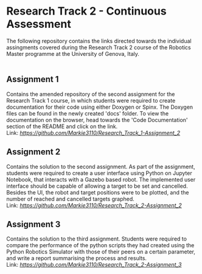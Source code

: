 Research Track 2 - Continuous Assessment
================================
The following repository contains the links directed towards the individual assingments covered during
the Research Track 2 course of the Robotics Master programme at the University of Genova, Italy.
<br><br>

Assignment 1
----------------------
Contains the amended repository of the second assignment for the Research Track 1 course, in which students
were required to create documentation for their code using either Doxygen or Spinx. The Doxygen files can
be found in the newly created 'docs' folder. To view the documentation on the browser, head towards the
'Code Documentation' section of the README and click on the link.<br>
Link: *https://github.com/Markie3110/Research_Track_1-Assignment_2*

Assignment 2
----------------------
Contains the solution to the second assignment. As part of the assignment, students were required to create a user interface using Python on Jupyter Notebook, that interacts with a Gazebo based robot. The implemented user interface should be capable of allowing a target to be set and cancelled. Besides the UI, the robot and target positions were to be plotted, and the number of reached and cancelled targets graphed.<br>
Link: *https://github.com/Markie3110/Research_Track_2-Assignment_2*

Assignment 3
----------------------
Contains the solution to the third assignment. Students were required to compare the performance of the python scripts they had created using the Python Robotics Simulator with those of their peers on a certain parameter, and write a report summarising the process and results.<br>
Link: *https://github.com/Markie3110/Research_Track_2-Assignment_3*



